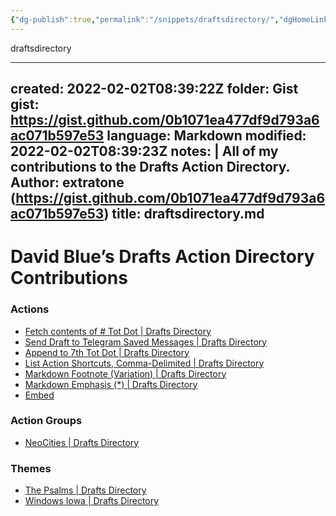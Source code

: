```yaml
---
{"dg-publish":true,"permalink":"/snippets/draftsdirectory/","dgHomeLink":true,"dgPassFrontmatter":false}
---
```


draftsdirectory

---
created: 2022-02-02T08:39:22Z
folder: Gist
gist: https://gist.github.com/0b1071ea477df9d793a6ac071b597e53
language: Markdown
modified: 2022-02-02T08:39:23Z
notes: |
    All of my contributions to the Drafts Action Directory.
    Author: extratone (https://gist.github.com/0b1071ea477df9d793a6ac071b597e53)
title: draftsdirectory.md
---

# David Blue’s Drafts Action Directory Contributions
### Actions
- [Fetch contents of # Tot Dot | Drafts Directory](https://actions.getdrafts.com/a/1ub)
- [Send Draft to Telegram Saved Messages | Drafts Directory](https://actions.getdrafts.com/a/1u5)
- [Append to 7th Tot Dot | Drafts Directory](https://actions.getdrafts.com/a/1uL)
- [List Action Shortcuts, Comma-Delimited | Drafts Directory](https://actions.getdrafts.com/a/1s7)
- [Markdown Footnote (Variation) | Drafts Directory](https://actions.getdrafts.com/a/1q9)
- [Markdown Emphasis (*) | Drafts Directory](https://actions.getdrafts.com/a/1pa)
- [Embed <audio> Element | Drafts Directory](https://actions.getdrafts.com/a/1lM)

### Action Groups
- [NeoCities | Drafts Directory](https://actions.getdrafts.com/g/1uF)

### Themes
- [The Psalms | Drafts Directory](https://actions.getdrafts.com/t/1km)
- [Windows Iowa | Drafts Directory](https://actions.getdrafts.com/t/1kY)
